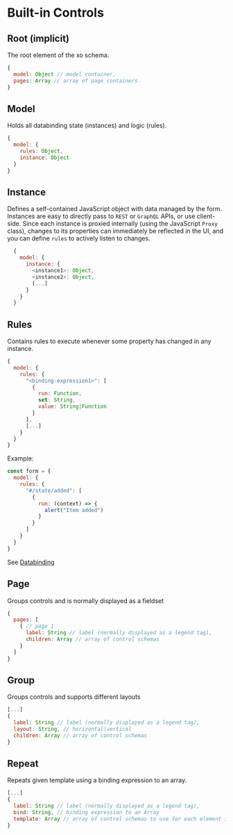 # Built-in Controls

## Root (implicit)
The root element of the xo schema.

```js
{
  model: Object // model container,
  pages: Array // array of page containers
}
```

## Model
Holds all databinding state (instances) and logic (rules).

```js
{
  model: {
    rules: Object,
    instance: Object
  }
}
```

## Instance 
Defines a self-contained JavaScript object with data managed by the form. 
Instances are easy to directly pass to `REST` or `GraphQL` APIs, or use client-side.
Since each instance is proxied internally (using the JavaScript `Proxy` class), changes to its properties can immediately be reflected in the UI, and you can define `rules` to actively listen to changes.

```js
  {
    model: {
      instance: {
        <instance1>: Object,
        <instance2>: Object,
        [...]
      }
    }
  }
```

## Rules
Contains rules to execute whenever some property has changed in any instance.

```js
{
  model: {
    rules: {
      "<binding-expression1>": [
        {
          run: Function,
          set: String,
          value: String|Function
        }
      ],
      [...]
    }
  }
}
```

Example:
```js
const form = {
  model: {
    rules: {
      "#/state/added": [
        {
          run: (context) => {
            alert("Item added")
          }
        }
      ]
    }
  }
}
```

See [Databinding](./databinding.md)

## Page 
Groups controls and is normally displayed as a fieldset

```js
{
  pages: [
    { // page 1
      label: String // label (normally displayed as a legend tag),
      children: Array // array of control schemas 
    }
  ]
}
```

## Group
Groups controls and supports different layouts

```js
[...]
{
  label: String // label (normally displayed as a legend tag),
  layout: String, // horizontal|vertical
  children: Array // array of control schemas 
}
```

## Repeat
Repeats given template using a binding expression to an array.

```js
[...]
{
  label: String // label (normally displayed as a legend tag),
  bind: String, // binding expression to an Array
  template: Array // array of control schemas to use for each element in the array
}
```

